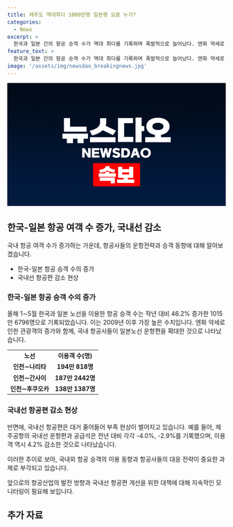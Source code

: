 ```yaml
---
title: 제주도 역대최다 1000만명 일본행 요즘 누가?
categories:
  - News
excerpt: >
  한국과 일본 간의 항공 승객 수가 역대 최다를 기록하며 폭발적으로 늘어났다. 엔화 약세로 인한 관광객 증가로, 국내 항공사들은 일본 노선을 늘려 속도를 내고 있다. 그러나 국내선 항공편은 줄어들어 부족 현상이 나타나고 있는데, 제주공항의 항공운송 실적을 분석한 결과에 따르면, 올해 1~5월 기간에 각각 4.2%와 2.9%가 감소한 것이 확인되었다.
feature_text: >
  한국과 일본 간의 항공 승객 수가 역대 최다를 기록하며 폭발적으로 늘어났다. 엔화 약세로 인한 관광객 증가로, 국내 항공사들은 일본 노선을 늘려 속도를 내고 있다. 그러나 국내선 항공편은 줄어들어 부족 현상이 나타나고 있는데, 제주공항의 항공운송 실적을 분석한 결과에 따르면, 올해 1~5월 기간에 각각 4.2%와 2.9%가 감소한 것이 확인되었다.
image: '/assets/img/newsdao_breakingnews.jpg'
---
```


<p><img src="/assets/img/newsdao_breakingnews.jpg" alt="implanttips 속보" /></p>

<h2 data-ke-size="size26">한국-일본 항공 여객 수 증가, 국내선 감소</h2>

<p>국내 항공 여객 수가 증가하는 가운데, 항공사들의 운항전략과 승객 동향에 대해 알아보겠습니다.</p>

<ul>
    <li>한국-일본 항공 승객 수의 증가</li>
    <li>국내선 항공편 감소 현상</li>
</ul>

<h3>한국-일본 항공 승객 수의 증가</h3>

<p data-ke-size="size16">올해 1∼5월 한국과 일본 노선을 이용한 항공 승객 수는 작년 대비 46.2% 증가한 1015만 6796명으로 기록되었습니다. 이는 2009년 이후 가장 높은 수치입니다. 엔화 약세로 인한 관광객의 증가와 함께, 국내 항공사들이 일본노선 운항편을 확대한 것으로 나타났습니다.</p>

<table style="width: 100%;" data-ke-size="size16">
    <tbody>
        <tr>
            <td style="text-align: center; height: 17px;"><b>노선</b></td>
            <td style="text-align: center; height: 17px;"><b>이용객 수(명)</b></td>
        </tr>
        <tr>
            <td style="text-align: center; height: 17px;"><b>인천∼나리타</b></td>
            <td style="text-align: center; height: 17px;"><b>194만 818명</b></td>
        </tr>
        <tr>
            <td style="text-align: center; height: 17px;"><b>인천∼간사이</b></td>
            <td style="text-align: center; height: 17px;"><b>187만 2442명</b></td>
        </tr>
        <tr>
            <td style="text-align: center; height: 17px;"><b>인천∼후쿠오카</b></td>
            <td style="text-align: center; height: 17px;"><b>138만 1387명</b></td>
        </tr>
    </tbody>
</table>

<h3>국내선 항공편 감소 현상</h3>

<p data-ke-size="size16">반면에, 국내선 항공편은 대거 줄어들어 부족 현상이 벌어지고 있습니다. 예를 들어, 제주공항의 국내선 운항편과 공급석은 전년 대비 각각 -4.0%, -2.9%를 기록했으며, 이용객 역시 4.2% 감소한 것으로 나타났습니다.</p>

<p data-ke-size="size16">이러한 추이로 보아, 국내외 항공 승객의 이용 동향과 항공사들의 대응 전략이 중요한 과제로 부각되고 있습니다.</p>

<p data-ke-size="size16">앞으로의 항공산업의 발전 방향과 국내선 항공편 개선을 위한 대책에 대해 지속적인 모니터링이 필요해 보입니다.</p>

<h2 data-ke-size="size26">추가 자료</h2>

<p data-ke-size="size16">&nbsp;</p>

<p data-ke-size="size16">&nbsp;</p>

